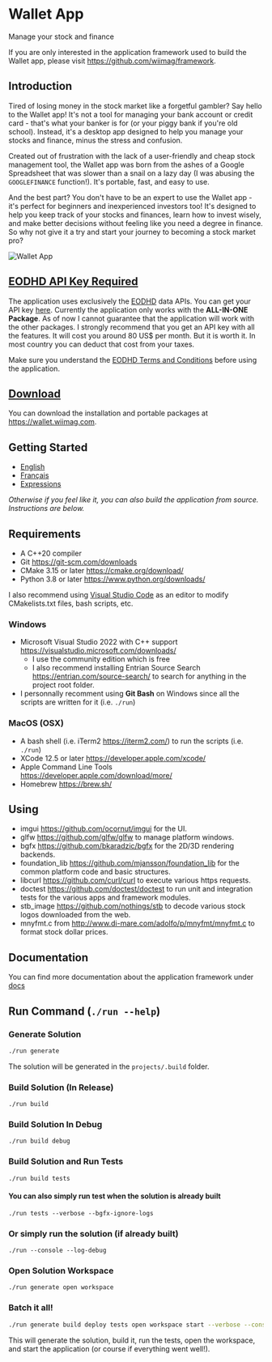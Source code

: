 Wallet App
==========

Manage your stock and finance

If you are only interested in the application framework used to build the Wallet app, please visit <https://github.com/wiimag/framework>.

## Introduction

Tired of losing money in the stock market like a forgetful gambler? Say hello to the Wallet app! It's not a tool for managing your bank account or credit card - that's what your banker is for (or your piggy bank if you're old school). Instead, it's a desktop app designed to help you manage your stocks and finance, minus the stress and confusion.

Created out of frustration with the lack of a user-friendly and cheap stock management tool, the Wallet app was born from the ashes of a Google Spreadsheet that was slower than a snail on a lazy day (I was abusing the `GOOGLEFINANCE` function!). It's portable, fast, and easy to use.

And the best part? You don't have to be an expert to use the Wallet app - it's perfect for beginners and inexperienced investors too! It's designed to help you keep track of your stocks and finances, learn how to invest wisely, and make better decisions without feeling like you need a degree in finance. So why not give it a try and start your journey to becoming a stock market pro?

![Wallet App](https://wallet.wiimag.com/manual/en/img/wallet.png)

## [EODHD API Key Required](https://eodhistoricaldata.com/r/?ref=PF9TZC2T)

The application uses exclusively the [EODHD](https://eodhistoricaldata.com/r/?ref=PF9TZC2T) data APIs. You can get your API key [here](https://eodhistoricaldata.com/r/?ref=PF9TZC2T). Currently the application only works with the __ALL-IN-ONE Package__. As of now I cannot guarantee that the application will work with the other packages. I strongly recommend that you get an API key with all the features. It will cost you around 80 US$ per month. But it is worth it. In most country you can deduct that cost from your taxes.

Make sure you understand the [EODHD Terms and Conditions](https://eodhistoricaldata.com/financial-apis/terms-conditions/) before using the application.

## [Download](https://wallet.wiimag.com/releases/latest)

You can download the installation and portable packages at <https://wallet.wiimag.com>.

## Getting Started

* [English](https://wallet.wiimag.com/manual/en/)
* [Français](https://wallet.wiimag.com/manual/fr/)
* [Expressions](https://wallet.wiimag.com/manual/en/expressions.md)

_Otherwise if you feel like it, you can also build the application from source. Instructions are below._

## Requirements

- A C++20 compiler
- Git <https://git-scm.com/downloads>
- CMake 3.15 or later <https://cmake.org/download/>
- Python 3.8 or later <https://www.python.org/downloads/>

I also recommend using [Visual Studio Code](https://code.visualstudio.com/download) as an editor to modify CMakelists.txt files, bash scripts, etc.

### Windows

- Microsoft Visual Studio 2022 with C++ support <https://visualstudio.microsoft.com/downloads/>
    - I use the community edition which is free
    - I also recommend installing Entrian Source Search <https://entrian.com/source-search/> to search for anything in the project root folder.
- I personnally recomment using **Git Bash** on Windows since all the scripts are written for it (i.e. `./run`)

### MacOS (OSX)

- A bash shell (i.e. iTerm2 <https://iterm2.com/>) to run the scripts (i.e. `./run`)
- XCode 12.5 or later <https://developer.apple.com/xcode/>
- Apple Command Line Tools <https://developer.apple.com/download/more/>
- Homebrew <https://brew.sh/>

## Using

- imgui <https://github.com/ocornut/imgui> for the UI.
- glfw <https://github.com/glfw/glfw> to manage platform windows.
- bgfx <https://github.com/bkaradzic/bgfx> for the 2D/3D rendering backends.
- foundation_lib <https://github.com/mjansson/foundation_lib> for the common platform code and basic structures.
- libcurl <https://github.com/curl/curl> to execute various https requests.
- doctest <https://github.com/doctest/doctest> to run unit and integration tests for the various apps and framework modules.
- stb_image <https://github.com/nothings/stb> to decode various stock logos downloaded from the web.
- mnyfmt.c from <http://www.di-mare.com/adolfo/p/mnyfmt/mnyfmt.c> to format stock dollar prices.

## Documentation

You can find more documentation about the application framework under [docs](docs/README.md)

## Run Command (`./run --help`)

### Generate Solution

```bash
./run generate
```

The solution will be generated in the `projects/.build` folder.

### Build Solution (In Release)

```
./run build
```

### Build Solution In Debug

```
./run build debug
```

### Build Solution and Run Tests

```
./run build tests
```

#### You can also simply run test when the solution is already built

```
./run tests --verbose --bgfx-ignore-logs
```

### Or simply run the solution (if already built)

```
./run --console --log-debug
```

### Open Solution Workspace

```
./run generate open workspace
```

### Batch it all!

```bash
./run generate build deploy tests open workspace start --verbose --console
```

This will generate the solution, build it, run the tests, open the workspace, and start the application (or course if everything went well!).
